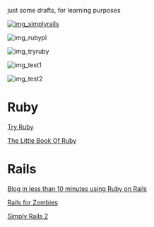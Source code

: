 just some drafts, for learning purposes

[![img_simplyrails]][lnk_simplyrails]

![img_rubypl]

![img_tryruby]

![img_test1]

![img_test2]


Ruby
====
[Try Ruby](http://tryruby.org)

[The Little Book Of Ruby](http://www.sapphiresteel.com/The-Little-Book-Of-Ruby)

Rails
=====
[Blog in less than 10 minutes using Ruby on Rails](http://ontwik.com/ruby/blog-in-less-than-10-minutes-using-ruby-on-rails/)

[Rails for Zombies](http://railsforzombies.org/)

[Simply Rails 2][lnk_simplyrails]




[img_test1]: http://bks7.books.google.lv/books?id=ue5SAAAAMAAJ&printsec=frontcover&img=1&zoom=1&h=160
[img_test2]: http://books.google.lv/books?id=jMCO096qlRsC&hl=lv&source=gbs_slider_cls_metadata_8_mylibrary


[img_rubypl]: http://bks0.books.google.lv/books?id=jcUbTcr5XWwC&printsec=frontcover&img=1&zoom=1&h=160

[lnk_simplyrails]: http://www.amazon.com/Simply-Rails-2-0-Patrick-Lenz/dp/0980455200
[img_simplyrails]: http://bks4.books.google.co.uk/books?id=dyozLQAACAAJ&printsec=frontcover&img=1&zoom=1

[img_tryruby]: https://d1ffx7ull4987f.cloudfront.net/images/courses/large_video_placeholder/6/try-ruby-e5c4e60c3b82ce8d76f36cdbebd199f9.jpg
[lnk_tryruby]: https://d1ffx7ull4987f.cloudfront.net/images/courses/large_video_placeholder/6/try-ruby-e5c4e60c3b82ce8d76f36cdbebd199f9.jpg